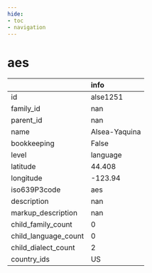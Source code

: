 ```yaml
---
hide:
- toc
- navigation
---
```

# aes
|                      | info          |
|:---------------------|:--------------|
| id                   | alse1251      |
| family_id            | nan           |
| parent_id            | nan           |
| name                 | Alsea-Yaquina |
| bookkeeping          | False         |
| level                | language      |
| latitude             | 44.408        |
| longitude            | -123.94       |
| iso639P3code         | aes           |
| description          | nan           |
| markup_description   | nan           |
| child_family_count   | 0             |
| child_language_count | 0             |
| child_dialect_count  | 2             |
| country_ids          | US            |